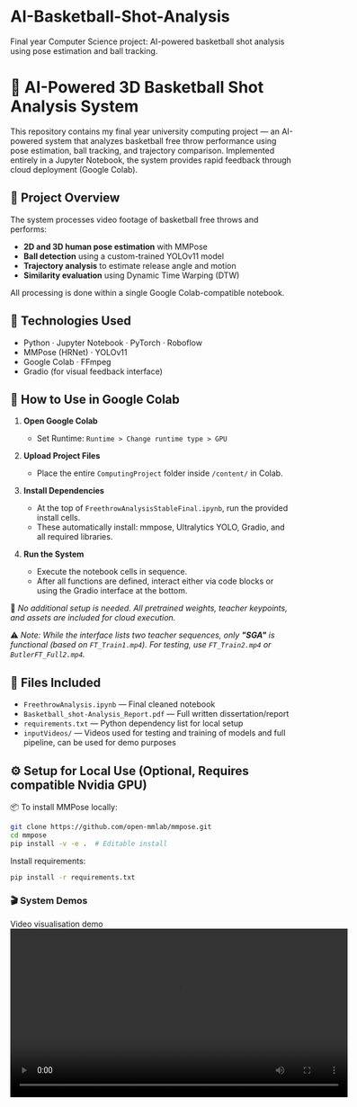 # AI-Basketball-Shot-Analysis
Final year Computer Science project: AI-powered basketball shot analysis using pose estimation and ball tracking.
# 🏀 AI-Powered 3D Basketball Shot Analysis System

This repository contains my final year university computing project — an AI-powered system that analyzes basketball free throw performance using pose estimation, ball tracking, and trajectory comparison. Implemented entirely in a Jupyter Notebook, the system provides rapid feedback through cloud deployment (Google Colab).

## 🎯 Project Overview

The system processes video footage of basketball free throws and performs:
- **2D and 3D human pose estimation** with MMPose
- **Ball detection** using a custom-trained YOLOv11 model
- **Trajectory analysis** to estimate release angle and motion
- **Similarity evaluation** using Dynamic Time Warping (DTW)

All processing is done within a single Google Colab-compatible notebook.

## 🧪 Technologies Used

- Python · Jupyter Notebook · PyTorch · Roboflow
- MMPose (HRNet) · YOLOv11
- Google Colab · FFmpeg
- Gradio (for visual feedback interface)

## 🚀 How to Use in Google Colab

1. **Open Google Colab**  
   - Set Runtime: `Runtime > Change runtime type > GPU`

2. **Upload Project Files**  
   - Place the entire `ComputingProject` folder inside `/content/` in Colab.

3. **Install Dependencies**  
   - At the top of `FreethrowAnalysisStableFinal.ipynb`, run the provided install cells.
   - These automatically install: mmpose, Ultralytics YOLO, Gradio, and all required libraries.

4. **Run the System**  
   - Execute the notebook cells in sequence.
   - After all functions are defined, interact either via code blocks or using the Gradio interface at the bottom.

📌 _No additional setup is needed. All pretrained weights, teacher keypoints, and assets are included for cloud execution._

⚠️ _Note: While the interface lists two teacher sequences, only **"SGA"** is functional (based on `FT_Train1.mp4`). For testing, use `FT_Train2.mp4` or `ButlerFT_Full2.mp4`._

## 📝 Files Included

- `FreethrowAnalysis.ipynb` — Final cleaned notebook
- `Basketball_shot-Analysis_Report.pdf` — Full written dissertation/report
- `requirements.txt` — Python dependency list for local setup
- `inputVideos/` — Videos used for testing and training of models and full pipeline, can be used for demo purposes

## ⚙️ Setup for Local Use (Optional, Requires compatible Nvidia GPU)

📦 To install MMPose locally:
```bash
git clone https://github.com/open-mmlab/mmpose.git
cd mmpose
pip install -v -e .  # Editable install
```

Install requirements:

```bash
pip install -r requirements.txt
```
### 🎬 System Demos
Video visualisation demo
<video src="Demo/SGA_Vis.mp4" controls width="600"></video>

